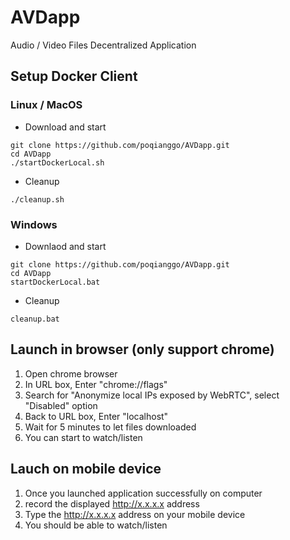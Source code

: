# AVDapp
Audio / Video Files Decentralized Application

## Setup Docker Client
### Linux / MacOS
* Download and start
```
git clone https://github.com/poqianggo/AVDapp.git
cd AVDapp
./startDockerLocal.sh
```

* Cleanup
```
./cleanup.sh
```

### Windows
* Downlaod and start
```
git clone https://github.com/poqianggo/AVDapp.git
cd AVDapp
startDockerLocal.bat
```
* Cleanup
```
cleanup.bat
```

## Launch in browser (only support chrome)
1. Open chrome browser
2. In URL box, Enter "chrome://flags"
3. Search for "Anonymize local IPs exposed by WebRTC", select "Disabled" option
4. Back to URL box, Enter "localhost"
5. Wait for 5 minutes to let files downloaded
6. You can start to watch/listen 

## Lauch on mobile device
1. Once you launched application successfully on computer
2. record the displayed http://x.x.x.x address
3. Type the http://x.x.x.x address on your mobile device
4. You should be able to watch/listen

